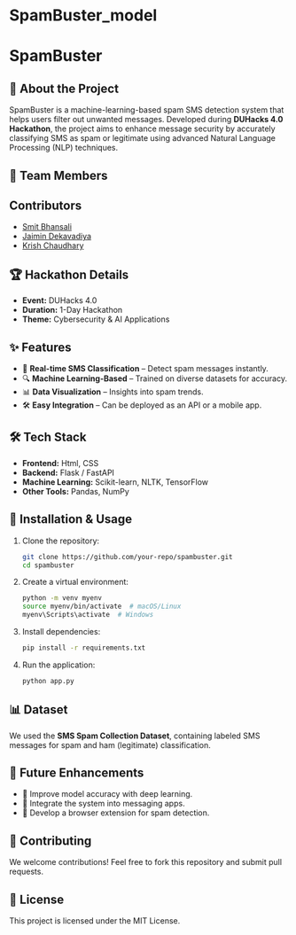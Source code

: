 ﻿# SpamBuster_model
# SpamBuster

## 🚀 About the Project
SpamBuster is a machine-learning-based spam SMS detection system that helps users filter out unwanted messages. Developed during **DUHacks 4.0 Hackathon**, the project aims to enhance message security by accurately classifying SMS as spam or legitimate using advanced Natural Language Processing (NLP) techniques.

## 👥 Team Members
## Contributors
- [Smit Bhansali](https://github.com/smituz)
- [Jaimin Dekavadiya](https://github.com/jash15081)
- [Krish Chaudhary](https://github.com/krish__2805)


## 🏆 Hackathon Details
- **Event:** DUHacks 4.0
- **Duration:** 1-Day Hackathon
- **Theme:** Cybersecurity & AI Applications

## ✨ Features
- 📩 **Real-time SMS Classification** – Detect spam messages instantly.
- 🔍 **Machine Learning-Based** – Trained on diverse datasets for accuracy.
- 📊 **Data Visualization** – Insights into spam trends.
- 🛠️ **Easy Integration** – Can be deployed as an API or a mobile app.

## 🛠️ Tech Stack
- **Frontend:** Html, CSS
- **Backend:** Flask / FastAPI
- **Machine Learning:** Scikit-learn, NLTK, TensorFlow
- **Other Tools:** Pandas, NumPy

## 📌 Installation & Usage
1. Clone the repository:
   ```bash
   git clone https://github.com/your-repo/spambuster.git
   cd spambuster
   ```
2. Create a virtual environment:
   ```bash
   python -m venv myenv
   source myenv/bin/activate  # macOS/Linux
   myenv\Scripts\activate  # Windows
   ```
3. Install dependencies:
   ```bash
   pip install -r requirements.txt
   ```
4. Run the application:
   ```bash
   python app.py
   ```

## 📊 Dataset
We used the **SMS Spam Collection Dataset**, containing labeled SMS messages for spam and ham (legitimate) classification.

## 🎯 Future Enhancements
- 🔹 Improve model accuracy with deep learning.
- 🔹 Integrate the system into messaging apps.
- 🔹 Develop a browser extension for spam detection.

## 🤝 Contributing
We welcome contributions! Feel free to fork this repository and submit pull requests.

## 📜 License
This project is licensed under the MIT License.

